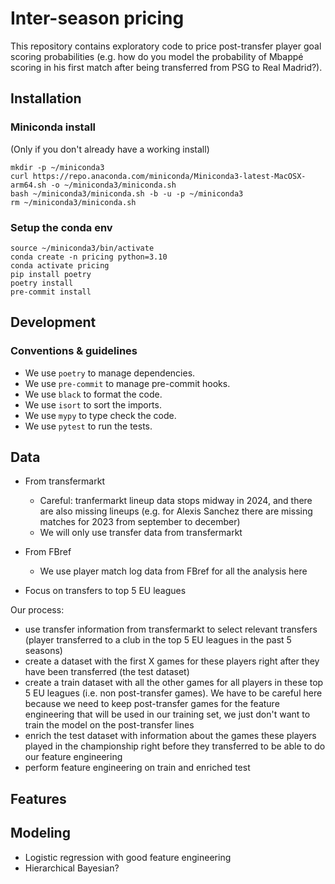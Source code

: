 # Inter-season pricing

This repository contains exploratory code to price post-transfer player goal scoring probabilities (e.g. how do you model the probability of Mbappé scoring in his first match after being transferred from PSG to Real Madrid?).

## Installation

### Miniconda install

(Only if you don't already have a working install)

```
mkdir -p ~/miniconda3
curl https://repo.anaconda.com/miniconda/Miniconda3-latest-MacOSX-arm64.sh -o ~/miniconda3/miniconda.sh
bash ~/miniconda3/miniconda.sh -b -u -p ~/miniconda3
rm ~/miniconda3/miniconda.sh
```

### Setup the conda env

```
source ~/miniconda3/bin/activate
conda create -n pricing python=3.10
conda activate pricing
pip install poetry
poetry install
pre-commit install
```

## Development

### Conventions & guidelines

- We use `poetry` to manage dependencies.
- We use `pre-commit` to manage pre-commit hooks.
- We use `black` to format the code.
- We use `isort` to sort the imports.
- We use `mypy` to type check the code.
- We use `pytest` to run the tests.

## Data

- From transfermarkt

  - Careful: tranfermarkt lineup data stops midway in 2024, and there are also missing lineups (e.g. for Alexis Sanchez there are missing matches for 2023 from september to december)
  - We will only use transfer data from transfermarkt

- From FBref

  - We use player match log data from FBref for all the analysis here

- Focus on transfers to top 5 EU leagues

Our process:

- use transfer information from transfermarkt to select relevant transfers (player transferred to a club in the top 5 EU leagues in the past 5 seasons)
- create a dataset with the first X games for these players right after they have been transferred (the test dataset)
- create a train dataset with all the other games for all players in these top 5 EU leagues (i.e. non post-transfer games). We have to be careful here because we need to keep post-transfer games for the feature engineering that will be used in our training set, we just don't want to train the model on the post-transfer lines
- enrich the test dataset with information about the games these players played in the championship right before they transferred to be able to do our feature engineering
- perform feature engineering on train and enriched test

## Features

## Modeling

- Logistic regression with good feature engineering
- Hierarchical Bayesian?

